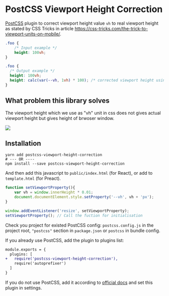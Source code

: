 # PostCSS Viewport Height Correction

[PostCSS] plugin to correct viewport height value `vh` to real viewport height as stated by CSS Tricks in article https://css-tricks.com/the-trick-to-viewport-units-on-mobile/.

```css
.foo {
    /* Input example */
    height: 100vh;
}
```

```css
.foo {
  /* Output example */
  height: 100vh;
  height: calc(var(--vh, 1vh) * 100); /* corrected viewport height using css custom variables */
}
```


## What problem this library solves
The viewport height which we use as "vh" unit in css does not gives actual viewport height but gives height of brwoser window.

![](https://res.cloudinary.com/css-tricks/image/upload/c_scale,w_1000,f_auto,q_auto/v1532099222/viewport-units-mobile-crop_gxa4yw.jpg)

## Installation
```shell
yarn add postcss-viewport-height-correction
# --- OR ----
npm install --save postcss-viewport-height-correction
```

And then add this javascript to `public/index.html` (for React), or add to `template.html` (for Preact).
```js
function setViewportProperty(){
    var vh = window.innerHeight * 0.01;
    document.documentElement.style.setProperty('--vh', vh + 'px');
}

window.addEventListener('resize', setViewportProperty);
setViewportProperty(); // Call the fuction for initialisation
```

[PostCSS]: https://github.com/postcss/postcss


Check you project for existed PostCSS config: `postcss.config.js`
in the project root, `"postcss"` section in `package.json`
or `postcss` in bundle config.

If you already use PostCSS, add the plugin to plugins list:

```diff
module.exports = {
  plugins: [
+   require('postcss-viewport-height-correction'),
    require('autoprefixer')
  ]
}
```

If you do not use PostCSS, add it according to [official docs]
and set this plugin in settings.

[official docs]: https://github.com/postcss/postcss#usage

